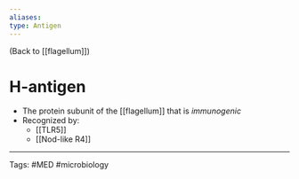 ```yaml
---
aliases: 
type: Antigen
---
```


(Back to [[flagellum]])

# H-antigen

- The protein subunit of the [[flagellum]] that is _immunogenic_
- Recognized by:
	- [[TLR5]]
	- [[Nod-like R4]]

---
Tags: #MED #microbiology 